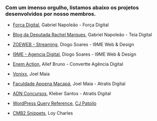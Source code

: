 ### Com um imenso orgulho, listamos abaixo os projetos desenvolvidos por nosso membros.

- [Força Digital](http://forcadigital.com), Gabriel Napoleão - Força Digital

- [Blog da Deputada Rachel Marques](http://rachelmarques.org.br), Gabriel Napoleão - Teia Digital

- [ZOEWEB - Streaming](https://zoeweb.com.br), Diogo Soares - I9ME Web & Design

- [I9ME - Agencia Digital](http://www.i9me.com.br), Diogo Soares - I9ME Web & Design

- [Enem Action](https://www.enemaction.com.br/), Allef Bruno - Convertte Agência Digital

- [Vonixx](https://www.vonixx.com.br), Joel Maia

- [Faculdade Apoena Macapá](http://www.faculdadeapoena.com.br/macapa), Joel Maia - Atratis Digital

- [ADN Concursos](http://www.adnconcursos.com.br/), Kleber Santos - Atratis Digital

- [WordPress Query Reference](https://github.com/cjpatoilo/wordpress-query-reference/), [CJ Patoilo](https://github.com/cjpatoilo)

- [CMB2 Snippets](https://github.com/wpfortaleza/cmb2_loyCharles), Loy Charles
